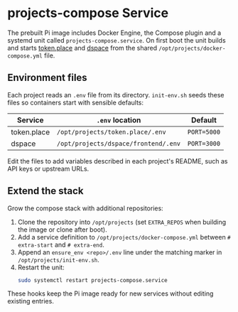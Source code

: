 # projects-compose Service

The prebuilt Pi image includes Docker Engine, the Compose plugin and a
systemd unit called `projects-compose.service`. On first boot the unit builds
and starts [token.place](https://github.com/futuroptimist/token.place) and
[dspace](https://github.com/democratizedspace/dspace) from the shared
`/opt/projects/docker-compose.yml` file.

## Environment files

Each project reads an `.env` file from its directory. `init-env.sh` seeds these
files so containers start with sensible defaults:

| Service | `.env` location | Default |
| --- | --- | --- |
| token.place | `/opt/projects/token.place/.env` | `PORT=5000` |
| dspace | `/opt/projects/dspace/frontend/.env` | `PORT=3000` |

Edit the files to add variables described in each project's README, such as API
keys or upstream URLs.

## Extend the stack

Grow the compose stack with additional repositories:

1. Clone the repository into `/opt/projects` (set `EXTRA_REPOS` when building
   the image or clone after boot).
2. Add a service definition to `/opt/projects/docker-compose.yml` between
   `# extra-start` and `# extra-end`.
3. Append an `ensure_env <repo>/.env` line under the matching marker in
   `/opt/projects/init-env.sh`.
4. Restart the unit:
   ```sh
   sudo systemctl restart projects-compose.service
   ```

These hooks keep the Pi image ready for new services without editing existing
entries.
